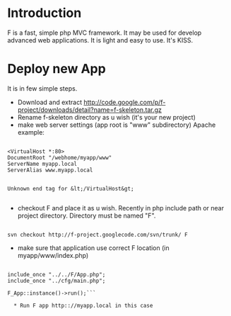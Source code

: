 # Introduction #

F is a fast, simple php MVC framework.
It may be used for develop advanced web applications.
It is light and easy to use.
It's KISS.


# Deploy new App #

It is in few simple steps.

  * Download and extract http://code.google.com/p/f-project/downloads/detail?name=f-skeleton.tar.gz
  * Rename f-skeleton directory as u wish (it's your new project)
  * make web server settings (app root is "www" subdirectory)
Apache example:

```

<VirtualHost *:80>
DocumentRoot "/webhome/myapp/www"
ServerName myapp.local
ServerAlias www.myapp.local


Unknown end tag for &lt;/VirtualHost&gt;


```
  * checkout F and place it as u wish. Recently in php include path or near project directory. Directory must be named "F".
```

svn checkout http://f-project.googlecode.com/svn/trunk/ F
```
  * make sure that application use correct F location (in myapp/www/index.php)
```

include_once "../../F/App.php";
include_once "../cfg/main.php";

F_App::instance()->run();```

  * Run F app http:://myapp.local in this case